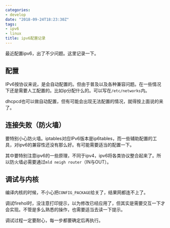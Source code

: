 ```yaml
---
categories: 
- develop
date: "2018-09-24T18:23:30Z"
tags: 
- ipv6
- linux
title: ipv6配置记录
---
```


最近配置ipv6，出了不少问题。这里记录一下。

## 配置

IPv6按协议来说，是会自动配置的。但由于普及以及各种兼容问题。在一些情况下还是需要人工配置的。比如ip分配什么的。可以写在`/etc/networks`内。

dhcpcd也可以做自动配置，但有可能会出现无法配置的情况，就得按上面说的来了。

## 连接失败（防火墙）

要特别小心防火墙。iptables对应IPv6版本是ip6tables，而一些辅助配置的工具，对ipv6的兼容性还没有那么好。有可能需要适当的配置一下。

其中要特别注意ipv6的一些原理，不同于ipv4，ipv6将各类协议整合起来了。所以防火墙必需要通过`mld neigh router`（IN与OUT）。

## 调试与内核

编译内核的时候，不小心把`CONFIG_PACKAGE`给关了，结果网都连不上了。

调试firehol时，没注意打印提示，以为修改已经应用了，但其实是需要交互一下才会实现。不管是多么熟悉的操作，也需要适当去读一下提示。

调试过程一定要耐心，每一步都要确定后再执行。
